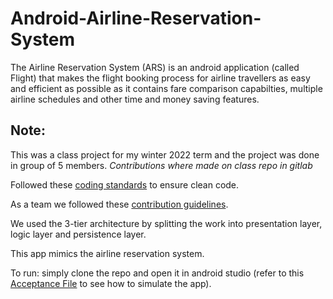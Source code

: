 # Android-Airline-Reservation-System

The Airline Reservation System (ARS) is an android application (called Flight) that makes the flight booking process for airline travellers as easy and efficient as possible as it contains fare comparison capabilties, multiple airline schedules and other time and money saving features.


## Note: 
This was a class project for my winter 2022 term and the project was done in group of 5 members. *Contributions where made on class repo in gitlab*

Followed these [coding standards](CodingStandards.md) to ensure clean code.

As a team we followed these [contribution guidelines](Contributing.md).

We used the 3-tier architecture by splitting the work into presentation layer, logic layer and persistence layer.

This app mimics the airline reservation system.

To run: simply clone the repo and open it in android studio (refer to this [Acceptance File](AcceptanceTest.md) to see how to simulate the app).



